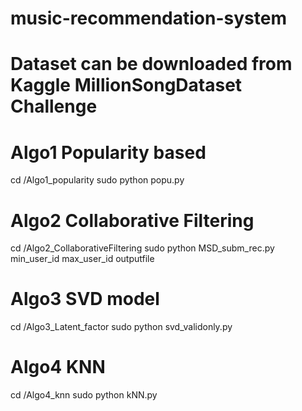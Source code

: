 # music-recommendation-system

# Dataset can be downloaded from Kaggle MillionSongDataset Challenge

# Algo1 Popularity based

cd /Algo1_popularity
sudo python popu.py

# Algo2 Collaborative Filtering

cd /Algo2_CollaborativeFiltering
sudo python MSD_subm_rec.py min_user_id max_user_id outputfile

# Algo3 SVD model

cd /Algo3_Latent_factor
sudo python svd_validonly.py

# Algo4 KNN

cd /Algo4_knn
sudo python kNN.py
